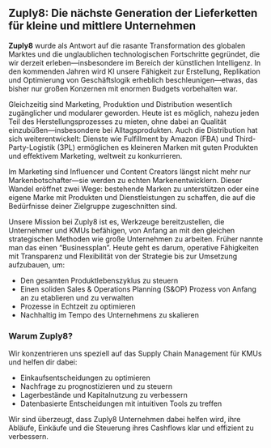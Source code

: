 ## Zuply8: Die nächste Generation der Lieferketten für kleine und mittlere Unternehmen

**Zuply8** wurde als Antwort auf die rasante Transformation des globalen Marktes und die unglaublichen technologischen Fortschritte gegründet, die wir derzeit erleben—insbesondere im Bereich der künstlichen Intelligenz. In den kommenden Jahren wird KI unsere Fähigkeit zur Erstellung, Replikation und Optimierung von Geschäftslogik erheblich beschleunigen—etwas, das bisher nur großen Konzernen mit enormen Budgets vorbehalten war.

Gleichzeitig sind Marketing, Produktion und Distribution wesentlich zugänglicher und modularer geworden. Heute ist es möglich, nahezu jeden Teil des Herstellungsprozesses zu mieten, ohne dabei an Qualität einzubüßen—insbesondere bei Alltagsprodukten. Auch die Distribution hat sich weiterentwickelt: Dienste wie Fulfillment by Amazon (FBA) und Third-Party-Logistik (3PL) ermöglichen es kleineren Marken mit guten Produkten und effektivem Marketing, weltweit zu konkurrieren.

Im Marketing sind Influencer und Content Creators längst nicht mehr nur Markenbotschafter—sie werden zu echten Markenentwicklern. Dieser Wandel eröffnet zwei Wege: bestehende Marken zu unterstützen oder eine eigene Marke mit Produkten und Dienstleistungen zu schaffen, die auf die Bedürfnisse deiner Zielgruppe zugeschnitten sind.

Unsere Mission bei Zuply8 ist es, Werkzeuge bereitzustellen, die Unternehmer und KMUs befähigen, von Anfang an mit den gleichen strategischen Methoden wie große Unternehmen zu arbeiten. Früher nannte man das einen “Businessplan”. Heute geht es darum, operative Fähigkeiten mit Transparenz und Flexibilität von der Strategie bis zur Umsetzung aufzubauen, um:

- Den gesamten Produktlebenszyklus zu steuern
- Einen soliden Sales & Operations Planning (S&OP) Prozess von Anfang an zu etablieren und zu verwalten
- Prozesse in Echtzeit zu optimieren
- Nachhaltig im Tempo des Unternehmens zu skalieren

### Warum Zuply8?

Wir konzentrieren uns speziell auf das Supply Chain Management für KMUs und helfen dir dabei:

- Einkaufsentscheidungen zu optimieren
- Nachfrage zu prognostizieren und zu steuern
- Lagerbestände und Kapitalnutzung zu verbessern
- Datenbasierte Entscheidungen mit intuitiven Tools zu treffen

Wir sind überzeugt, dass Zuply8 Unternehmen dabei helfen wird, ihre Abläufe, Einkäufe und die Steuerung ihres Cashflows klar und effizient zu verbessern.
